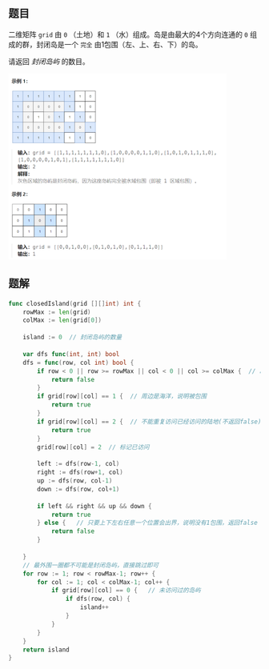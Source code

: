## 题目

二维矩阵 `grid` 由 `0` （土地）和 `1` （水）组成。岛是由最大的4个方向连通的 `0` 组成的群，封闭岛是一个 `完全` 由1包围（左、上、右、下）的岛。

请返回 *封闭岛屿* 的数目。

<img src="1-1254.统计封闭岛屿的数目.assets/image-20240303201154828.png" alt="image-20240303201154828" style="zoom:50%;" />

## 题解

```go
func closedIsland(grid [][]int) int {
    rowMax := len(grid)
    colMax := len(grid[0])

    island := 0  // 封闭岛屿的数量

    var dfs func(int, int) bool
    dfs = func(row, col int) bool {
        if row < 0 || row >= rowMax || col < 0 || col >= colMax {  // 岛屿不是封闭的
            return false
        }
        if grid[row][col] == 1 {  // 周边是海洋，说明被包围
            return true
        }
        if grid[row][col] == 2 {  // 不能重复访问已经访问的陆地(不返回false)
            return true
        }
        grid[row][col] = 2  // 标记已访问

        left := dfs(row-1, col)
        right := dfs(row+1, col)
        up := dfs(row, col-1)
        down := dfs(row, col+1)

        if left && right && up && down {
            return true
        } else {   // 只要上下左右任意一个位置会出界，说明没有1包围，返回false
            return false
        }
        
    }
    // 最外围一圈都不可能是封闭岛屿，直接跳过即可
    for row := 1; row < rowMax-1; row++ {
        for col := 1; col < colMax-1; col++ {
            if grid[row][col] == 0 {   // 未访问过的岛屿
                if dfs(row, col) {
                    island++
                }
            }
        }
    }
    return island
}
```

